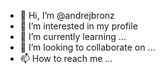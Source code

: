 - 👋 Hi, I’m @andrejbronz
- 👀 I’m interested in my profile 
- 🌱 I’m currently learning ...
- 💞️ I’m looking to collaborate on ...
- 📫 How to reach me ...

<!---
andrejbronz/andrejbronz is a ✨ special ✨ repository because its `README.md` (this file) appears on your GitHub profile.
You can click the Preview link to take a look at your changes.
--->
